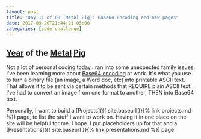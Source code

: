 ```yaml
---
layout: post
title: "Day 11 of 60 (Metal Pig): Base64 Encoding and new pages"
date: 2017-09-20T21:44:21-05:00
categories: [code challenge]
---
```

## [Year](https://en.wikipedia.org/wiki/Chinese_zodiac#Years) of the [Metal](https://en.wikipedia.org/wiki/Metal_(Wu_Xing)) [Pig](https://en.wikipedia.org/wiki/https://en.wikipedia.org/wiki/Pig_(zodiac))

Not a lot of personal coding today...ran into some unexpected family issues. I've been learning more about [Base64 encoding](https://docs.python.org/3/library/base64.html) at work. It's what you use to turn a binary file (an image, a Word doc, etc) into printable ASCII text. That allows it to be sent via certain methods that REQUIRE plain ASCII text. I've had to convert an image from one format to another, THEN into Base64 text.

Personally, I want to build a [Projects]({{ site.baseurl }}{% link projects.md %}) page, to list the stuff I want to work on. Having it in one place on the site will be helpful for me. I hope. I put placeholders up for that and a [Presentations]({{ site.baseurl }}{% link presentations.md %}) page